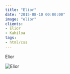 ```yaml
---
title: "Elior"
date: "2015-08-10 00:00:00"
image: "elior"
clients:
- Elior
- Kahiloa
tags:
- html/css
---
```


Elior

![Elior](/images/projets/elior/elior-1.jpg)

